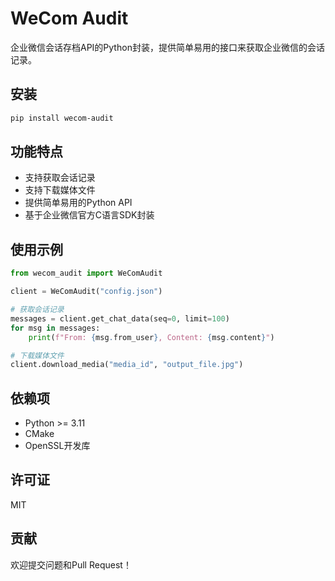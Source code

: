 # WeCom Audit

企业微信会话存档API的Python封装，提供简单易用的接口来获取企业微信的会话记录。

## 安装

```bash
pip install wecom-audit
```

## 功能特点

- 支持获取会话记录
- 支持下载媒体文件
- 提供简单易用的Python API
- 基于企业微信官方C语言SDK封装

## 使用示例

```python
from wecom_audit import WeComAudit

client = WeComAudit("config.json")

# 获取会话记录
messages = client.get_chat_data(seq=0, limit=100)
for msg in messages:
    print(f"From: {msg.from_user}, Content: {msg.content}")

# 下载媒体文件
client.download_media("media_id", "output_file.jpg")
```

## 依赖项

- Python >= 3.11
- CMake
- OpenSSL开发库

## 许可证

MIT

## 贡献

欢迎提交问题和Pull Request！ 